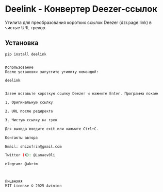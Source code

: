 # Deelink - Конвертер Deezer-ссылок

Утилита для преобразования коротких ссылок Deezer (dzr.page.link) в чистые URL треков.

## Установка

```bash
pip install deelink


Использование
После установки запустите утилиту командой:

deelink


Затем вставьте короткую ссылку Deezer и нажмите Enter. Программа покажет:

1. Оригинальную ссылку

2. URL после редиректа

3. Чистую ссылку на трек

Для выхода введите exit или нажмите Ctrl+C.

Контакты автора

Email: shizofrin@gmail.com

Twitter (X): @Lanaev0li

elegram: @akrim



Лицензия
MIT License © 2025 Avinion